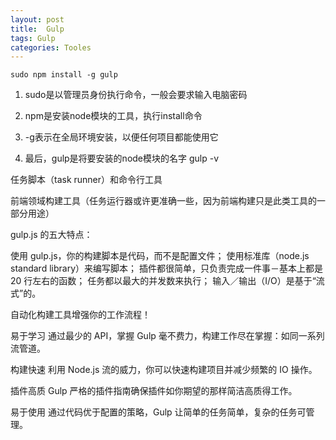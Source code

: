 ```yaml
---
layout: post
title:  Gulp
tags: Gulp
categories: Tooles
---
```




`sudo npm install -g gulp `

1.  sudo是以管理员身份执行命令，一般会要求输入电脑密码
2.  npm是安装node模块的工具，执行install命令  

3.  -g表示在全局环境安装，以便任何项目都能使用它

4.  最后，gulp是将要安装的node模块的名字
gulp -v



任务脚本（task runner）和命令行工具




前端领域构建工具（任务运行器或许更准确一些，因为前端构建只是此类工具的一部分用途）



 gulp.js 的五大特点：

使用 gulp.js，你的构建脚本是代码，而不是配置文件；
使用标准库（node.js standard library）来编写脚本；
插件都很简单，只负责完成一件事－基本上都是 20 行左右的函数；
任务都以最大的并发数来执行；
输入／输出（I/O）是基于“流式”的。






自动化构建工具增强你的工作流程！

易于学习
通过最少的 API，掌握 Gulp 毫不费力，构建工作尽在掌握：如同一系列流管道。



构建快速
利用 Node.js 流的威力，你可以快速构建项目并减少频繁的 IO 操作。



插件高质
Gulp 严格的插件指南确保插件如你期望的那样简洁高质得工作。



易于使用
通过代码优于配置的策略，Gulp 让简单的任务简单，复杂的任务可管理。
